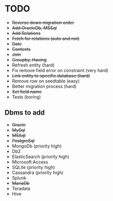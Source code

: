 # TODO

- ~~Reverse down migration order~~
- ~~Add OracleDb, MSSql~~
- ~~Add Relations~~
- ~~Fetch for relations (auto and not)~~
- ~~Date~~
- ~~Contexts~~
- ~~Join~~
- ~~Groupby, Having~~
- Refresh entity (hard)
- Fix remove field error on constraint (very hard)
- ~~Link entity to specific database (hard)~~
- Remove row on seedtable (easy)
- Better migration process (hard)
- ~~Set field name~~
- Tests (boring)

## Dbms to add

- ~~Oracle~~
- ~~MySql~~
- ~~MSSql~~
- ~~PostgreSql~~
- MongoDb (priority high)
- Db2
- ElasticSearch (priority high)
- Microsoft Access
- SQLite (priority high)
- Cassandra (priority high)
- Splunk
- ~~MariaDb~~
- Teradata
- Hive
